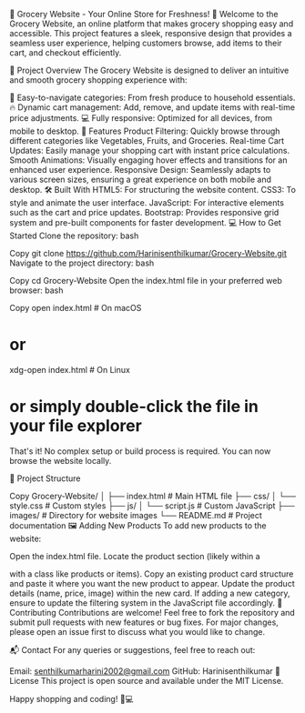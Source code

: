 🛒 Grocery Website - Your Online Store for Freshness! 🌱
Welcome to the Grocery Website, an online platform that makes grocery shopping easy and accessible. This project features a sleek, responsive design that provides a seamless user experience, helping customers browse, add items to their cart, and checkout efficiently.

🎯 Project Overview
The Grocery Website is designed to deliver an intuitive and smooth grocery shopping experience with:

🛒 Easy-to-navigate categories: From fresh produce to household essentials.
🔥 Dynamic cart management: Add, remove, and update items with real-time price adjustments.
💻 Fully responsive: Optimized for all devices, from mobile to desktop.
🚀 Features
Product Filtering: Quickly browse through different categories like Vegetables, Fruits, and Groceries.
Real-time Cart Updates: Easily manage your shopping cart with instant price calculations.
Smooth Animations: Visually engaging hover effects and transitions for an enhanced user experience.
Responsive Design: Seamlessly adapts to various screen sizes, ensuring a great experience on both mobile and desktop.
🛠️ Built With
HTML5: For structuring the website content.
CSS3: To style and animate the user interface.
JavaScript: For interactive elements such as the cart and price updates.
Bootstrap: Provides responsive grid system and pre-built components for faster development.
💻 How to Get Started
Clone the repository:
bash

Copy
git clone https://github.com/Harinisenthilkumar/Grocery-Website.git
Navigate to the project directory:
bash

Copy
cd Grocery-Website
Open the index.html file in your preferred web browser:
bash

Copy
open index.html  # On macOS
# or
xdg-open index.html  # On Linux
# or simply double-click the file in your file explorer
That's it! No complex setup or build process is required. You can now browse the website locally.

📂 Project Structure

Copy
Grocery-Website/
│
├── index.html          # Main HTML file
├── css/
│   └── style.css       # Custom styles
├── js/
│   └── script.js       # Custom JavaScript
├── images/             # Directory for website images
└── README.md           # Project documentation
🖼️ Adding New Products
To add new products to the website:

Open the index.html file.
Locate the product section (likely within a <div> with a class like products or items).
Copy an existing product card structure and paste it where you want the new product to appear.
Update the product details (name, price, image) within the new card.
If adding a new category, ensure to update the filtering system in the JavaScript file accordingly.
🤝 Contributing
Contributions are welcome! Feel free to fork the repository and submit pull requests with new features or bug fixes. For major changes, please open an issue first to discuss what you would like to change.

📬 Contact
For any queries or suggestions, feel free to reach out:

Email: senthilkumarharini2002@gmail.com
GitHub: Harinisenthilkumar
📄 License
This project is open source and available under the MIT License.

Happy shopping and coding! 🛒💻

